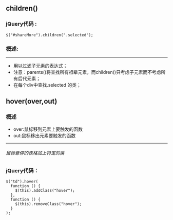 ## children()
### jQuery代码 :

    $("#shareMore").children(".selected");

### 概述:

---


- 用以过滤子元素的表达式；
- 注意：parents()将查找所有祖辈元素，而children()只考虑子元素而不考虑所有后代元素；
- 在每个div中查找.selected 的类；

## hover(over,out)
### 概述

- over:鼠标移到元素上要触发的函数
- out:鼠标移出元素要触发的函数
-------

###### 鼠标悬停的表格加上特定的类

### jQuery代码：

    $("td").hover(
      function () {
        $(this).addClass("hover");
      },
      function () {
        $(this).removeClass("hover");
      }
    );

